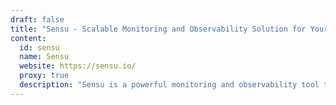 ```yaml
---
draft: false
title: "Sensu - Scalable Monitoring and Observability Solution for Your Infrastructure"
content:
  id: sensu
  name: Sensu
  website: https://sensu.io/
  proxy: true
  description: "Sensu is a powerful monitoring and observability tool that provides real-time insights into your infrastructure. It helps automate workflows and integrates seamlessly across cloud environments to ensure effective monitoring at scale."
---
```

